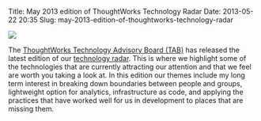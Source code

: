 Title: May 2013 edition of ThoughtWorks Technology Radar
Date: 2013-05-22 20:35
Slug: may-2013-edition-of-thoughtworks-technology-radar

<div class="img floating">

[![](http://martinfowler.com/snips/radar-0513.png)](http://www.thoughtworks.com/radar)

</div>

The [ThoughtWorks Technology Advisory Board
(TAB)](http://martinfowler.com/articles/radar-faq.html#tab) has released
the latest edition of our [technology
radar](http://www.thoughtworks.com/radar). This is where we highlight
some of the technologies that are currently attracting our attention and
that we feel are worth you taking a look at. In this edition our themes
include my long term interest in breaking down boundaries between people
and groups, lightweight option for analytics, infrastructure as code,
and applying the practices that have worked well for us in development
to places that are missing them.

</p>

